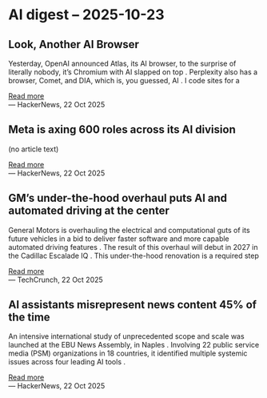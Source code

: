 # AI digest – 2025-10-23

## Look, Another AI Browser

Yesterday, OpenAI announced Atlas, its AI browser, to the surprise of literally nobody, it’s Chromium with AI slapped on top . Perplexity also has a browser, Comet, and DIA, which is, you guessed, AI . I code sites for a

[Read more](https://manuelmoreale.com/thoughts/look-another-ai-browser)  
— HackerNews, 22 Oct 2025

## Meta is axing 600 roles across its AI division

(no article text)

[Read more](https://www.theverge.com/news/804253/meta-ai-research-layoffs-fair-superintelligence)  
— HackerNews, 22 Oct 2025

## GM’s under-the-hood overhaul puts AI and automated driving at the center

General Motors is overhauling the electrical and computational guts of its future vehicles in a bid to deliver faster software and more capable automated driving features . The result of this overhaul will debut in 2027 in the Cadillac Escalade IQ . This under-the-hood renovation is a required step

[Read more](https://techcrunch.com/2025/10/22/gms-under-the-hood-overhaul-puts-ai-and-automated-driving-at-the-center/)  
— TechCrunch, 22 Oct 2025

## AI assistants misrepresent news content 45% of the time

An intensive international study of unprecedented scope and scale was launched at the EBU News Assembly, in Naples . Involving 22 public service media (PSM) organizations in 18 countries, it identified multiple systemic issues across four leading AI tools .

[Read more](https://www.bbc.co.uk/mediacentre/2025/new-ebu-research-ai-assistants-news-content)  
— HackerNews, 22 Oct 2025
